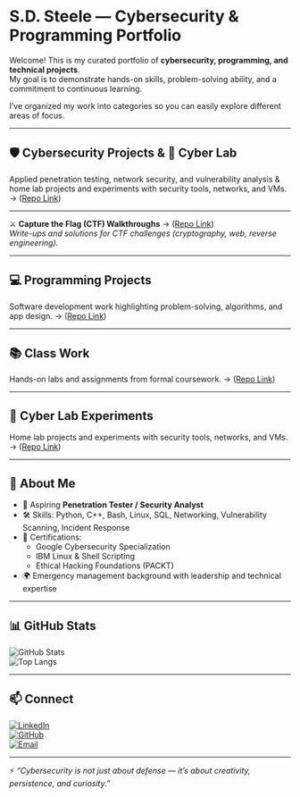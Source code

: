 # S.D. Steele — Cybersecurity & Programming Portfolio  

Welcome! This is my curated portfolio of **cybersecurity, programming, and technical projects**.  
My goal is to demonstrate hands-on skills, problem-solving ability, and a commitment to continuous learning.  

I’ve organized my work into categories so you can easily explore different areas of focus.  

---

## 🛡️ Cybersecurity Projects  & 🔬 Cyber Lab
Applied penetration testing, network security, and vulnerability analysis & home lab projects and experiments with security tools, networks, and VMs. → ([Repo Link](https://github.com/SDSteele/Cyber_Labs))  

---

⚔️ **Capture the Flag (CTF) Walkthroughs** → ([Repo Link](https://github.com/SDSteele/Cybersecurity-CTFs))  
  *Write-ups and solutions for CTF challenges (cryptography, web, reverse engineering).*  

---

## 💻 Programming Projects  
Software development work highlighting problem-solving, algorithms, and app design.  → ([Repo Link](https://github.com/SDSteele/Programming_Portfolio))  
 

---

## 📚 Class Work  
Hands-on labs and assignments from formal coursework.  → ([Repo Link](https://github.com/SDSteele/Classwork_and_Certifications_Portfolio))  

---

## 🔬 Cyber Lab Experiments  
Home lab projects and experiments with security tools, networks, and VMs. → ([Repo Link](https://github.com/SDSteele/Cyber_Labs))  

---

## 📌 About Me  
- 🎯 Aspiring **Penetration Tester / Security Analyst**  
- 🛠️ Skills: Python, C++, Bash, Linux, SQL, Networking, Vulnerability Scanning, Incident Response  
- 📜 Certifications:  
  - Google Cybersecurity Specialization  
  - IBM Linux & Shell Scripting  
  - Ethical Hacking Foundations (PACKT)  
- 🌍 Emergency management background with leadership and technical expertise  

---

## 📊 GitHub Stats  

![GitHub Stats](https://github-readme-stats.vercel.app/api?username=SDSteele&show_icons=true&theme=radical)  
![Top Langs](https://github-readme-stats.vercel.app/api/top-langs/?username=SDSteele&layout=compact&theme=radical)  

---

## 📫 Connect  
[![LinkedIn](https://img.shields.io/badge/LinkedIn-blue?style=for-the-badge&logo=linkedin)](https://www.linkedin.com/in/shannon-steele26/)  
[![GitHub](https://img.shields.io/badge/GitHub-black?style=for-the-badge&logo=github)](#)  
[![Email](https://img.shields.io/badge/Email-red?style=for-the-badge&logo=gmail)](mailto:steele4cc@hmail.com)  

---

⚡ *“Cybersecurity is not just about defense — it’s about creativity, persistence, and curiosity.”*  
